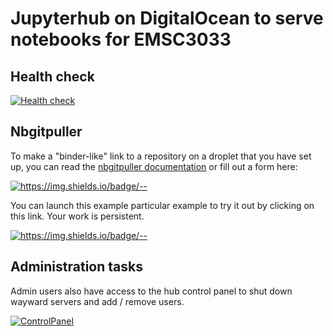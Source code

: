 # Jupyterhub on DigitalOcean to serve notebooks for EMSC3033


## Health check

[![Health check](https://github.com/ANU-RSES-Education/EMSC-3033/actions/workflows/health_check.yml/badge.svg)](https://github.com/ANU-RSES-Education/EMSC-3033/actions/workflows/health_check.yml)

## Nbgitpuller

To make a "binder-like" link to a repository on a droplet that you have set up, you can read the [nbgitpuller documentation](https://jupyterhub.github.io/nbgitpuller/link.html) or fill out a form here:

[![https://img.shields.io/badge/<LABEL>-<MESSAGE>-<COLOR>](https://img.shields.io/badge/Admin-LinkMaker-Red)](https://jupyterhub.github.io/nbgitpuller/link.html?hub=https://emsc3033-2021.rses.underworldcloud.org&repo=https://github.com/ANU-RSES-Education/EMSC-3033)

You can launch this example particular example to try it out by clicking on this link. Your work is persistent. 

[![https://img.shields.io/badge/<LABEL>-<MESSAGE>-<COLOR>](https://img.shields.io/badge/Launch-Demo-blue)](https://emsc3033-2021.rses.underworldcloud.org/hub/user-redirect/git-pull?repo=https%3A%2F%2Fgithub.com%2FANU-RSES-Education%2FEMSC-3033&urlpath=tree%2FEMSC-3033%2FStartHere.ipynb&branch=master)
    
## Administration tasks

<!--
If the hub has a self-signup page it can be reached here:
[![Signup](https://img.shields.io/badge/User-Signup-blue)](https://emsc3033-2021.rses.underworldcloud.org/hub/signup)

And the corresponding page for an admin user to authorise the users after they sign-up is 
[![Authorize](https://img.shields.io/badge/Admin-Authorize-Red)](https://emsc3033-2021.rses.underworldcloud.org/hub/authorize)
-->
   
Admin users also have access to the hub control panel to shut down wayward servers and add / remove users. 
    
[![ControlPanel](https://img.shields.io/badge/Admin-HubControlPanel-Red)](https://emsc3033-2021.rses.underworldcloud.org/hub/admin)
    
    



